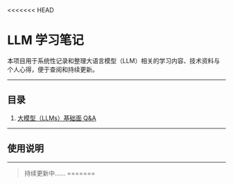 <<<<<<< HEAD
# LLM 学习笔记

本项目用于系统性记录和整理大语言模型（LLM）相关的学习内容、技术资料与个人心得，便于查阅和持续更新。

---

## 目录

1. [大模型（LLMs）基础面 Q&A](./LLM_Basic_QA.md)
---

## 使用说明

---

> 持续更新中…… 
=======
